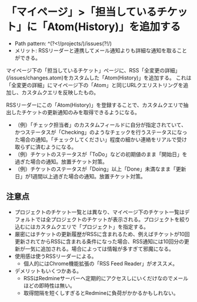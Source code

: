 # 「マイページ」>「担当しているチケット」に「Atom(History)」を追加する
* Path pattern:	^(?<!/projects/)/issues(?!/)
* メリット: RSSリーダーと連携してメール通知よりも詳細な通知を取ることができる。

マイページ下の「担当しているチケット」ページに、RSS「全変更の詳細」(/issues/changes.atom)をカスタムした「Atom(History)」を追加する。
これは「全変更の詳細」にマイページ下の「Atom」と同じURLクエリストリングを追加し、カスタムクエリを反映したもの。

RSSリーダーにこの「Atom(History)」を登録することで、カスタムクエリで抽出したチケットの更新通知のみを取得できるようになる。

* （例）「チェック担当者」のカスタムフィールドに自分が指定されていて、かつステータスが「Checking」のようなチェックを行うステータスになった場合の通知。「チェックしてください」程度の細かい連絡をリアルで受け取らずに済むようになる。
* （例）チケットのステータスが「ToDo」などの初期値のまま「開始日」を過ぎた場合の通知。放置チケット対策。
* （例）チケットのステータスが「Doing」以上「Done」未満なまま「更新日」が1週間以上過ぎた場合の通知。放置チケット対策。

## 注意点
* プロジェクトのチケット一覧とは異なり、マイページ下のチケット一覧はデフォルトでは全プロジェクトのチケットが表示される。プロジェクトを絞り込むにはカスタムクエリで「プロジェクト」を指定する。
* 厳密にはチケットの更新履歴がRSSに含まれるため、例えばチケットが10回更新されてからRSSに含まれる条件になった場合、RSS通知には10回分の更新が一気に追加される。場合によっては情報が多すぎて邪魔になる。
* 使用感は使うRSSリーダーによる。
    * 個人的にはChrome機能拡張の「RSS Feed Reader」がオススメ。
* デメリットもいくつかある。
    * RSSはRedmineサーバーへ定期的にアクセスしにいくだけなのでメールほどの即時性は無い。
    * 取得間隔を短くしすぎるとRedmineに負荷がかかるかもしれない。
